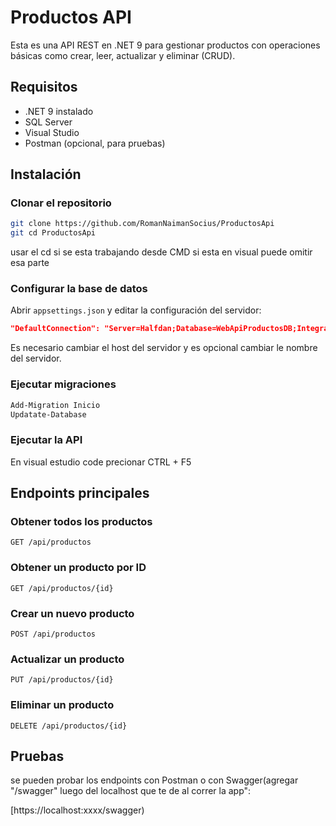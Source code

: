 # Productos API

Esta es una API REST en .NET 9 para gestionar productos con operaciones básicas como crear, leer, actualizar y eliminar (CRUD).

## Requisitos

- .NET 9 instalado  
- SQL Server  
- Visual Studio
- Postman (opcional, para pruebas)  

## Instalación

### Clonar el repositorio
```bash
git clone https://github.com/RomanNaimanSocius/ProductosApi
git cd ProductosApi
```
usar el cd si se esta trabajando desde CMD si esta en visual puede omitir esa parte

### Configurar la base de datos
Abrir `appsettings.json` y editar la configuración del servidor:
```json
"DefaultConnection": "Server=Halfdan;Database=WebApiProductosDB;Integrated Security=True;TrustServerCertificate=True"
```
Es necesario cambiar el host del servidor y es opcional cambiar le nombre del servidor.

### Ejecutar migraciones
```bash
Add-Migration Inicio
Updatate-Database
```

### Ejecutar la API
En visual estudio code precionar CTRL + F5

## Endpoints principales

### Obtener todos los productos
```http
GET /api/productos
```

### Obtener un producto por ID
```http
GET /api/productos/{id}
```

### Crear un nuevo producto
```http
POST /api/productos
```

### Actualizar un producto
```http
PUT /api/productos/{id}
```

### Eliminar un producto
```http
DELETE /api/productos/{id}
```

## Pruebas 

se pueden probar los endpoints con Postman o con Swagger(agregar "/swagger" luego del localhost que te de al correr la app":

[https://localhost:xxxx/swagger)




